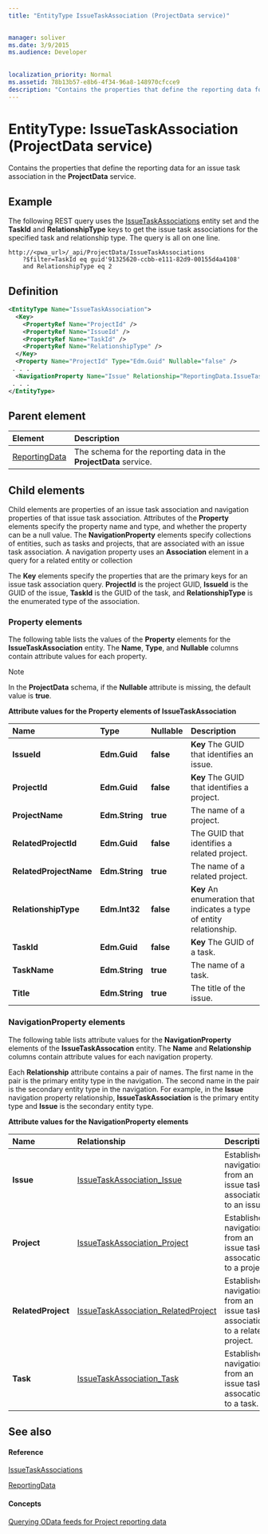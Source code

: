 ```yaml
---
title: "EntityType IssueTaskAssociation (ProjectData service)"

 
manager: soliver
ms.date: 3/9/2015
ms.audience: Developer
 
 
localization_priority: Normal
ms.assetid: 78b13b57-e8b6-4f34-96a8-148970cfcce9
description: "Contains the properties that define the reporting data for an issue task association in the ProjectData service."
---
```


# EntityType: IssueTaskAssociation (ProjectData service)

Contains the properties that define the reporting data for an issue task association in the **ProjectData** service. 
  
## Example

The following REST query uses the [IssueTaskAssociations](entityset-issuetaskassociations-projectdata-service.md) entity set and the **TaskId** and **RelationshipType** keys to get the issue task associations for the specified task and relationship type. The query is all on one line. 
  
```
http://<pwa_url>/_api/ProjectData/IssueTaskAssociations
    ?$filter=TaskId eq guid'91325620-ccbb-e111-82d9-00155d4a4108'
    and RelationshipType eq 2
```

## Definition

```XML
<EntityType Name="IssueTaskAssociation">
  <Key>
    <PropertyRef Name="ProjectId" />
    <PropertyRef Name="IssueId" />
    <PropertyRef Name="TaskId" />
    <PropertyRef Name="RelationshipType" />
  </Key>
  <Property Name="ProjectId" Type="Edm.Guid" Nullable="false" />
 . . .
  <NavigationProperty Name="Issue" Relationship="ReportingData.IssueTaskAssociation_Issue" ToRole="Issue" FromRole="IssueTaskAssociation" />
 . . .
</EntityType>

```

## Parent element

|**Element**|**Description**|
|:-----|:-----|
|[ReportingData](schema-microsoft-office-project-server-projectdata-service.md) <br/> |The schema for the reporting data in the **ProjectData** service.  <br/> |
   
## Child elements

Child elements are properties of an issue task association and navigation properties of that issue task association. Attributes of the **Property** elements specify the property name and type, and whether the property can be a null value. The **NavigationProperty** elements specify collections of entities, such as tasks and projects, that are associated with an issue task association. A navigation property uses an **Association** element in a query for a related entity or collection 
  
The **Key** elements specify the properties that are the primary keys for an issue task association query. **ProjectId** is the project GUID, **IssueId** is the GUID of the issue, **TaskId** is the GUID of the task, and **RelationshipType** is the enumerated type of the association. 
  
### Property elements

The following table lists the values of the **Property** elements for the **IssueTaskAssociation** entity. The **Name**, **Type**, and **Nullable** columns contain attribute values for each property. 
  
> [!NOTE]
> In the **ProjectData** schema, if the **Nullable** attribute is missing, the default value is **true**. 
  
**Attribute values for the Property elements of IssueTaskAssociation**

|**Name**|**Type**|**Nullable**|**Description**|
|:-----|:-----|:-----|:-----|
|**IssueId** <br/> |**Edm.Guid** <br/> |**false** <br/> |**Key**         The GUID that identifies an issue.  <br/> |
|**ProjectId** <br/> |**Edm.Guid** <br/> |**false** <br/> |**Key**         The GUID that identifies a project.  <br/> |
|**ProjectName** <br/> |**Edm.String** <br/> |**true** <br/> |The name of a project.  <br/> |
|**RelatedProjectId** <br/> |**Edm.Guid** <br/> |**false** <br/> |The GUID that identifies a related project.  <br/> |
|**RelatedProjectName** <br/> |**Edm.String** <br/> |**true** <br/> |The name of a related project.  <br/> |
|**RelationshipType** <br/> |**Edm.Int32** <br/> |**false** <br/> |**Key**         An enumeration that indicates a type of entity relationship.  <br/> |
|**TaskId** <br/> |**Edm.Guid** <br/> |**false** <br/> |**Key**         The GUID of a task.  <br/> |
|**TaskName** <br/> |**Edm.String** <br/> |**true** <br/> |The name of a task.  <br/> |
|**Title** <br/> |**Edm.String** <br/> |**true** <br/> |The title of the issue.  <br/> |
   
### NavigationProperty elements

The following table lists attribute values for the **NavigationProperty** elements of the **IssueTaskAssocation** entity. The **Name** and **Relationship** columns contain attribute values for each navigation property. 
  
Each **Relationship** attribute contains a pair of names. The first name in the pair is the primary entity type in the navigation. The second name in the pair is the secondary entity type in the navigation. For example, in the **Issue** navigation property relationship, **IssueTaskAssociation** is the primary entity type and **Issue** is the secondary entity type. 
  
**Attribute values for the NavigationProperty elements**

|**Name**|**Relationship**|**Description**|
|:-----|:-----|:-----|
|**Issue** <br/> |[IssueTaskAssociation_Issue](association-issuetaskassociation_issue-projectdata-service.md) <br/> |Establishes navigation from an issue task association to an issue.  <br/> |
|**Project** <br/> |[IssueTaskAssociation_Project](association-issuetaskassociation_project-projectdata-service.md) <br/> |Establishes navigation from an issue task assocation to a project.  <br/> |
|**RelatedProject** <br/> |[IssueTaskAssociation_RelatedProject](association-issuetaskassociation_relatedproject-projectdata-service.md) <br/> |Establishes navigation from an issue task association to a related project.  <br/> |
|**Task** <br/> |[IssueTaskAssociation_Task](association-issuetaskassociation_task-projectdata-service.md) <br/> |Establishes navigation from an issue task assocation to a task.  <br/> |
   
## See also

#### Reference

[IssueTaskAssociations](entityset-issuetaskassociations-projectdata-service.md)
  
[ReportingData](schema-microsoft-office-project-server-projectdata-service.md)
#### Concepts

[Querying OData feeds for Project reporting data](querying-odata-feeds-for-project-reporting-data.md)

